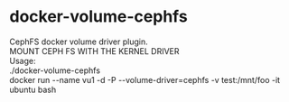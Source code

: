 # docker-volume-cephfs<br>
CephFS docker volume driver plugin.<br>
MOUNT CEPH FS WITH THE KERNEL DRIVER<br>
Usage:<br>
./docker-volume-cephfs<br>
docker run --name vu1  -d -P --volume-driver=cephfs -v test:/mnt/foo -it ubuntu bash<br>
